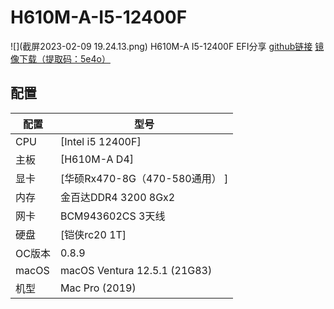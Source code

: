 # H610M-A-I5-12400F
![](截屏2023-02-09 19.24.13.png)
H610M-A I5-12400F EFI分享 
[github链接](https://github.com/hulang-520/H610M-A-I5-12400F)
[镜像下载（提取码：5e4o）](https://www.aliyundrive.com/s/VzHwdQXgpiu)
## 配置

| 配置 | 型号 |
| --- | --- |
| CPU | [Intel i5 12400F] |
| 主板 | [H610M-A D4] |
| 显卡 | [华硕Rx470-8G（470-580通用） ]|
| 内存 | 金百达DDR4 3200 8Gx2 |
| 网卡 | BCM943602CS 3天线 |
| 硬盘 | [铠侠rc20 1T]|
| OC版本 | 0.8.9 |
| macOS | macOS Ventura 12.5.1 (21G83)|
| 机型 | Mac Pro (2019)|
